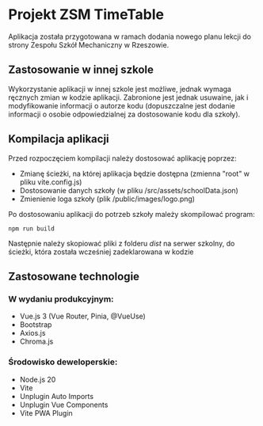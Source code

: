 # Projekt ZSM TimeTable
Aplikacja została przygotowana w ramach dodania nowego planu lekcji do strony Zespołu Szkół Mechaniczny w Rzeszowie.

## Zastosowanie w innej szkole
Wykorzystanie aplikacji w innej szkole jest możliwe, jednak wymaga ręcznych zmian w kodzie aplikacji.
Zabronione jest jednak usuwaine, jak i modyfikowanie informacji o autorze kodu (dopuszczalne jest dodanie informacji o osobie odpowiedzialnej za dostosowanie kodu dla szkoły).

## Kompilacja aplikacji
Przed rozpoczęciem kompilacji należy dostosować aplikację poprzez:
* Zmianę ścieżki, na której aplikacja będzie dostępna (zmienna "root" w pliku vite.config.js)
* Dostosowanie danych szkoły (w pliku /src/assets/schoolData.json)
* Zmienienie loga szkoły (plik /public/images/logo.png)

Po dostosowaniu aplikacji do potrzeb szkoły mależy skompilować program:
```
npm run build
```
Następnie należy skopiować pliki z folderu *dist* na serwer szkolny, do ścieżki, która została wcześniej zadeklarowana w kodzie

## Zastosowane technologie
### W wydaniu produkcyjnym:
* Vue.js 3 (Vue Router, Pinia, @VueUse)
* Bootstrap
* Axios.js
* Chroma.js

### Środowisko deweloperskie:
* Node.js 20
* Vite
* Unplugin Auto Imports
* Unplugin Vue Components
* Vite PWA Plugin